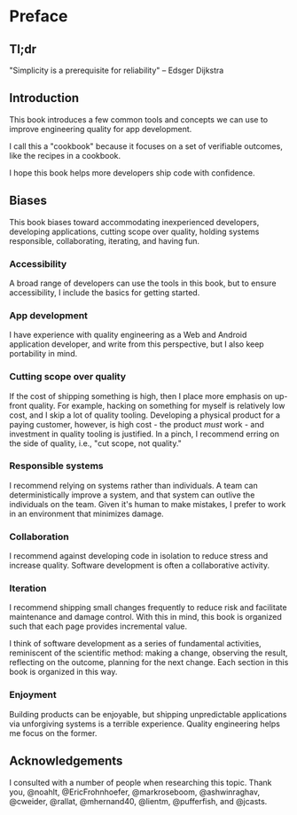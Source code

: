 # Preface

## Tl;dr

"Simplicity is a prerequisite for reliability" – Edsger Dijkstra

## Introduction

This book introduces a few common tools and concepts we can use to improve engineering quality for app development.

I call this a "cookbook" because it focuses on a set of verifiable outcomes, like the recipes in a cookbook.

I hope this book helps more developers ship code with confidence.

## Biases

This book biases toward accommodating inexperienced developers, developing applications, cutting scope over quality, holding systems responsible, collaborating, iterating, and having fun.

### Accessibility

A broad range of developers can use the tools in this book, but to ensure accessibility, I include the basics for getting started.

### App development

I have experience with quality engineering as a Web and Android application developer, and write from this perspective, but I also keep portability in mind.

### Cutting scope over quality

If the cost of shipping something is high, then I place more emphasis on up-front quality. For example, hacking on something for myself is relatively low cost, and I skip a lot of quality tooling. Developing a physical product for a paying customer, however, is high cost - the product _must_ work - and investment in quality tooling is justified. In a pinch, I recommend erring on the side of quality, i.e., "cut scope, not quality."

### Responsible systems

I recommend relying on systems rather than individuals. A team can deterministically improve a system, and that system can outlive the individuals on the team. Given it's human to make mistakes, I prefer to work in an environment that minimizes damage.

### Collaboration

I recommend against developing code in isolation to reduce stress and increase quality. Software development is often a collaborative activity.

### Iteration

I recommend shipping small changes frequently to reduce risk and facilitate maintenance and damage control. With this in mind, this book is organized such that each page provides incremental value.

I think of software development as a series of fundamental activities, reminiscent of the scientific method: making a change, observing the result, reflecting on the outcome, planning for the next change. Each section in this book is organized in this way.

### Enjoyment

Building products can be enjoyable, but shipping unpredictable applications via unforgiving systems is a terrible experience. Quality engineering helps me focus on the former.

## Acknowledgements

I consulted with a number of people when researching this topic. Thank you, @noahlt, @EricFrohnhoefer, @markroseboom, @ashwinraghav, @cweider, @rallat, @mhernand40, @lientm, @pufferfish, and @jcasts.